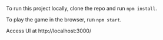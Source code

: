 To run this project locally, clone the repo and run `npm install`.

To play the game in the browser, run `npm start`.

Access UI at http://localhost:3000/
